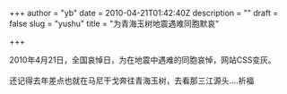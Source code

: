 +++
author = "yb"
date = 2010-04-21T01:42:40Z
description = ""
draft = false
slug = "yushu"
title = "为青海玉树地震遇难同胞默哀"

+++


2010年4月21日，全国哀悼日，为在地震中遇难的同胞哀悼，网站CSS变灰。<br><br>还记得去年差点也就在马尼干戈奔往青海玉树，去看那三江源头....祈福<br>


